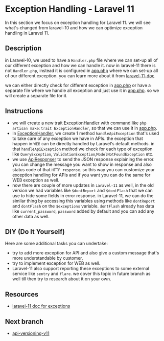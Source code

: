 # Exception Handling - Laravel 11

In this section we focus on exception handling for Laravel 11. we will see what's changed from laravel-10 and how we can optimize exception handling in Laravel 11.

## Description

in Laravel-10, we used to have a `Handler.php` file where we can set-up all of our different exception and how we can handle it. now in laravel-11 there is not `Handler.php`, instead it is configured in [app.php](bootstrap/app.php) where we can set-up all of our different exception. you can learn more about it from [laravel-11-doc](https://laravel.com/docs/11.x/errors#introduction)

we can either directly check for different exception in [app.php](bootstrap/app.php) or have a separate file where we handle all exception and just use it in [app.php](bootstrap/app.php). so we will create a separate file for it.

## Instructions

- we will create a new trait [ExceptionHandler](app/Traits/ExceptionHandler.php) with command like `php artisan make:trait ExceptionHandler`, so that we can use it in [app.php](bootstrap/app.php).
- In [ExceptionHandler](app/Traits/ExceptionHandler.php), we create 1 method `handleApiException` that's used to take care of any exception we have in APIs. the exception that happen in `WEB` can be directly handled by Laravel's default methods. in that `handleApiException` method we check for each type of exception like `QueryException`, `ValidationException`,`ModelNotFoundException` etc. 
- we use [ApiResponser](app/Traits/ApiResponser.php) to send the JSON response explaining the error. you can change the message you want to show in response and also status code of that `HTTP response`. so this way you can customize your exception handling for APIs and if you want you can do the same for WEB exception as well.
- now there are couple of more updates in `Laravel-11` as well, in the old version we had variables like `$dontReport` and `$dontFlash` that we can use to hide some fields in error response. in Laravel-11, we can do the similar thing by accessing this variables using methods like `dontReport` and `dontFlash` on the `$exceptions` variable. `dontFlash` already has data like `current_password`, `password` added by default and you can add any other data as well.

## DIY (Do It Yourself)

Here are some additional tasks you can undertake:

- try to add more exception for API and also give a custom message that's more understandable by customer. 
- try to implement exception for WEB as well.
- Laravel-11 also support reporting these exceptions to some external service like `sentry` and `flare`. we cover this topic in future branch as well till then try to research about it on your own.

## Resources

- [laravel-11 doc for exceptions](https://laravel.com/docs/11.x/errors#introduction)

## Next branch
 - [api-versioning-v11](https://github.com/mazimez/laravel-hands-on/tree/api-versioning-v11)
